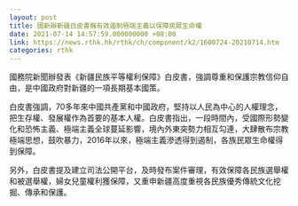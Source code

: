 ```yaml
---
layout: post
title: 國新辦新疆白皮書稱有效遏制極端主義以保障民眾生命權
date: 2021-07-14 14:57:59.000000000 +08:00
link: https://news.rthk.hk/rthk/ch/component/k2/1600724-20210714.htm
categories: rthk
---
```


國務院新聞辦發表《新疆民族平等權利保障》白皮書，強調尊重和保護宗教信仰自由，是中國政府對新疆的一項長期基本國策。

白皮書強調，70多年來中國共產黨和中國政府，堅持以人民為中心的人權理念，把生存權、發展權作為首要的基本人權。白皮書指出，一段時間內，受國際形勢變化和恐怖主義、極端主義全球蔓延影響，境內外東突勢力相互勾連，大肆散布宗教極端思想，鼓吹暴力，2016年以來，極端主義滲透得到遏制，各族民眾生命權得到保障。

另外，白皮書提及建立司法公開平台，及時發布案件審理，有效保障各民族選舉權和被選舉權，婦女兒童權利獲保障，又重申新疆高度重視各民族優秀傳統文化挖掘、傳承和保護。
